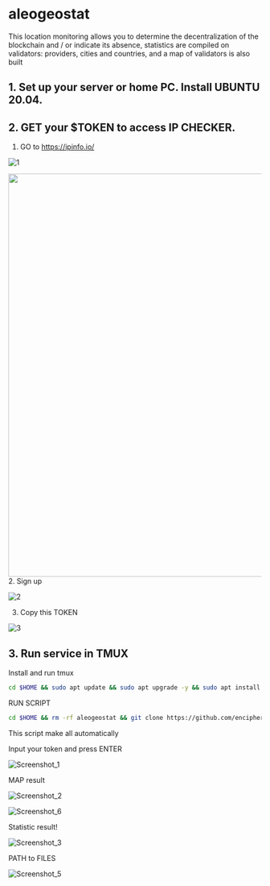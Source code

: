 # aleogeostat

This location monitoring allows you to determine the decentralization of the blockchain and / or indicate its absence, statistics are compiled on validators: providers, cities and countries, and a map of validators is also built

## 1. Set up your server or home PC. Install UBUNTU 20.04.

## 2. GET your $TOKEN to access IP CHECKER.

1. GO to https://ipinfo.io/

![1](https://user-images.githubusercontent.com/36136421/214031958-66e3a34b-bea3-41ef-80e7-fb2c2c62742b.png)

<img src="https://user-images.githubusercontent.com/36136421/214031958-66e3a34b-bea3-41ef-80e7-fb2c2c62742b.png" width="800px"/>
2. Sign up 

![2](https://user-images.githubusercontent.com/36136421/214031974-361c58cd-f11e-4734-b905-34b46b137c0a.png)

3. Copy this TOKEN

![3](https://user-images.githubusercontent.com/36136421/214031979-55d97fdf-7e71-4b15-ab7e-c5f0eb1c961c.png)

## 3. Run service in TMUX

Install and run tmux
```bash
cd $HOME && sudo apt update && sudo apt upgrade -y && sudo apt install tmux bash git curl -y && tmux
```
RUN SCRIPT
```bash
cd $HOME && rm -rf aleogeostat && git clone https://github.com/encipher88/aleogeostat.git && cd aleogeostat && chmod +x ippars.sh && bash ippars.sh
```
This script make all automatically 

Input your token and press ENTER

![Screenshot_1](https://user-images.githubusercontent.com/36136421/214033681-7feb3921-35c4-4909-a212-f59e87dba18f.png)

MAP result

![Screenshot_2](https://user-images.githubusercontent.com/36136421/214033748-7b60b44c-171d-4f80-aec7-d650da6e470a.png)

![Screenshot_6](https://user-images.githubusercontent.com/36136421/214036297-b347c3eb-1c83-450c-a327-8f3ced8ee966.png)

Statistic result!

![Screenshot_3](https://user-images.githubusercontent.com/36136421/214033816-46c8fcc7-ec0a-44c8-a813-bbe8ca60f3d2.png)

PATH to FILES

![Screenshot_5](https://user-images.githubusercontent.com/36136421/214036377-7ff838ed-df7c-4f10-af73-da3c2535bba3.png)
